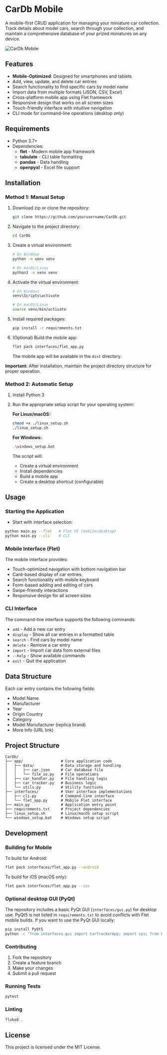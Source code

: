# CarDb Mobile

A mobile-first CRUD application for managing your miniature car collection. Track details about model cars, search through your collection, and maintain a comprehensive database of your prized miniatures on any device.

![CarDb Mobile](https://via.placeholder.com/300x600?text=CarDb+Mobile+App)

## Features

- **Mobile-Optimized**: Designed for smartphones and tablets
- Add, view, update, and delete car entries
- Search functionality to find specific cars by model name
- Import data from multiple formats (JSON, CSV, Excel)
- Cross-platform mobile app using Flet framework
- Responsive design that works on all screen sizes
- Touch-friendly interface with intuitive navigation
- CLI mode for command-line operations (desktop only)

## Requirements

- Python 3.7+
- Dependencies:
  - **flet** - Modern mobile app framework
  - **tabulate** - CLI table formatting
  - **pandas** - Data handling
  - **openpyxl** - Excel file support

## Installation

### Method 1: Manual Setup

1. Download zip or clone the repository:

   ```sh
   git clone https://github.com/yourusername/CarDb.git
   ```

2. Navigate to the project directory:

   ```sh
   cd CarDb
   ```

3. Create a virtual environment:

   ```sh
   # On Windows
   python -m venv venv
   
   # On macOS/Linux
   python3 -m venv venv
   ```

4. Activate the virtual environment:

   ```sh
   # On Windows
   venv\Scripts\activate
   
   # On macOS/Linux
   source venv/bin/activate
   ```

5. Install required packages:

   ```sh
   pip install -r requirements.txt
   ```

6. (Optional) Build the mobile app:

   ```sh
   flet pack interfaces/flet_app.py
   ```

   The mobile app will be available in the `dist` directory.

**Important:** After installation, maintain the project directory structure for proper operation.

### Method 2: Automatic Setup

1. Install Python 3

2. Run the appropriate setup script for your operating system:

   **For Linux/macOS:**
   
   ```sh
   chmod +x ./linux_setup.sh
   ./linux_setup.sh
   ```

   **For Windows:**
   
   ```sh
   .\windows_setup.bat
   ```
   
   The script will:
   - Create a virtual environment
   - Install dependencies
   - Build a mobile app
   - Create a desktop shortcut (configurable)

## Usage

### Starting the Application

- Start with interface selection:

```sh
python main.py --flet   # Flet UI (mobile/desktop)
python main.py --cli    # CLI
```

### Mobile Interface (Flet)

The mobile interface provides:

- Touch-optimized navigation with bottom navigation bar
- Card-based display of car entries
- Search functionality with mobile keyboard
- Form-based adding and editing of cars
- Swipe-friendly interactions
- Responsive design for all screen sizes

### CLI Interface

The command-line interface supports the following commands:

- `add` - Add a new car entry
- `display` - Show all car entries in a formatted table
- `search` - Find cars by model name
- `delete` - Remove a car entry
- `import` - Import car data from external files
- `--help` - Show available commands
- `exit` - Quit the application

## Data Structure

Each car entry contains the following fields:

- Model Name
- Manufacturer
- Year
- Origin Country
- Category
- Model Manufacturer (replica brand)
- More Info (URL link)

## Project Structure

```text
CarDb/
├── app/                 # Core application code
│   ├── data/            # Data storage and handling
│   │   ├── car.json     # Car database file
│   │   └── file_io.py   # File operations
│   ├── car_handler.py   # File handling logic
│   ├── car_tracker.py   # Business logic
│   └── utils.py         # Utility functions
├── interfaces/          # User interface implementations
│   ├── cli.py           # Command-line interface
│   └── flet_app.py      # Mobile Flet interface
├── main.py              # Application entry point
├── requirements.txt     # Project dependencies
├── linux_setup.sh       # Linux/macOS setup script
└── windows_setup.bat    # Windows setup script
```

## Development

### Building for Mobile

To build for Android:

```sh
flet pack interfaces/flet_app.py --android
```

To build for iOS (macOS only):

```sh
flet pack interfaces/flet_app.py --ios
```

### Optional desktop GUI (PyQt)

The repository includes a basic PyQt GUI (`interfaces/gui.py`) for desktop use. PyQt5 is not listed in `requirements.txt` to avoid conflicts with Flet mobile builds. If you want to use the PyQt GUI locally:

```sh
pip install PyQt5
python -c "from interfaces.gui import CarTrackerApp; import sys; from PyQt5.QtWidgets import QApplication; app = QApplication(sys.argv); w = CarTrackerApp(); w.show(); sys.exit(app.exec_())"
```

### Contributing

1. Fork the repository
2. Create a feature branch
3. Make your changes
4. Submit a pull request

### Running Tests

```sh
pytest
```

### Linting

```sh
flake8 .
```

## License

This project is licensed under the MIT License.
